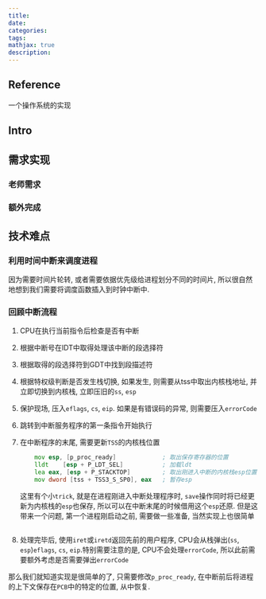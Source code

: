 ```yaml
---
title: 
date: 
categories: 
tags: 
mathjax: true
description: 
---
```


## Reference

一个操作系统的实现

## Intro



## 需求实现

### 老师需求



### 额外完成



## 技术难点

### 利用时间中断来调度进程

因为需要时间片轮转, 或者需要依据优先级给进程划分不同的时间片, 所以很自然地想到我们需要将调度函数插入到时钟中断中. 

### 回顾中断流程

1. CPU在执行当前指令后检查是否有中断

2. 根据中断号在IDT中取得处理该中断的段选择符

3. 根据取得的段选择符到GDT中找到段描述符

4. 根据特权级判断是否发生栈切换, 如果发生, 则需要从tss中取出内核栈地址, 并立即切换到内核栈, 立即压旧的`ss`, `esp`

5. 保护现场, 压入`eflags`, `cs`, `eip`. 如果是有错误码的异常, 则需要压入`errorCode`

6. 跳转到中断服务程序的第一条指令开始执行

7. 在中断程序的末尾, 需要更新`TSS`的内核栈位置

    ```asm
    	mov	esp, [p_proc_ready]             ; 取出保存寄存器的位置
    	lldt	[esp + P_LDT_SEL]           ; 加载ldt
    	lea	eax, [esp + P_STACKTOP]         ; 取出刚进入中断的内核栈esp位置
    	mov	dword [tss + TSS3_S_SP0], eax   ; 暂存esp
    ```

    这里有个小`trick`, 就是在进程刚进入中断处理程序时, `save`操作同时将已经更新为内核栈的`esp`也保存, 所以可以在中断末尾的时候借用这个`esp`还原. 
    但是这带来一个问题, 第一个进程刚启动之前, 需要做一些准备, 当然实现上也很简单

    ```asm
    
    ```

    

8. 处理完毕后, 使用`iret`或`iretd`返回先前的用户程序, CPU会从栈弹出(`ss`, `esp`)`eflags`, `cs`, `eip`.特别需要注意的是, CPU不会处理`errorCode`, 所以此前需要额外考虑是否需要弹出`errorCode`

那么我们就知道实现是很简单的了, 只需要修改`p_proc_ready`, 在中断前后将进程的上下文保存在`PCB`中的特定的位置, 从中恢复. 
